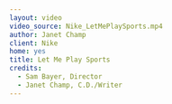 ```yaml
---
layout: video
video_source: Nike_LetMePlaySports.mp4
author: Janet Champ
client: Nike
home: yes
title: Let Me Play Sports
credits:
  - Sam Bayer, Director
  - Janet Champ, C.D./Writer
---
```

